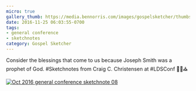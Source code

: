 ```yaml
---
micro: true
gallery_thumb: https://media.bennorris.com/images/gospelsketcher/thumbs/oct-16-1-christensen.jpg
date: 2016-11-25 06:03:55-0700
tags:
- general conference
- sketchnotes
category: Gospel Sketcher
---
```


Consider the blessings that come to us because Joseph Smith was a prophet of God.
#Sketchnotes from Craig C. Christensen at #LDSConf ✍🏼⛪️

[![Oct 2016 general conference sketchnote 08](https://media.bennorris.com/images/gospelsketcher/general-conference/oct-2016/oct-16-1-christensen.jpg)](https://media.bennorris.com/images/gospelsketcher/general-conference/oct-2016/oct-16-1-christensen.jpg)